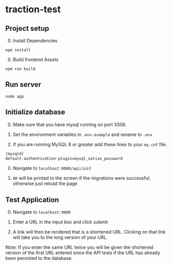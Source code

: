 # traction-test

## Project setup

0. Install Dependencies
```
npm install
```
0. Build frontend Assets
```
npm run build
```

## Run server

```
node app
```

## Initialize database

0. Make sure that you have mysql running on port 3306.

0. Set the environment variables in `.env.example` and rename to `.env`

0. If you are running MySQL 8 or greater add these lines to your `my.cnf` file.

```bash
[mysqld]
default-authentication-plugin=mysql_native_password
```

0. Navigate to `localhost:9000/api/init`

0. `OK` will be printed to the screen if the migrations were successful, otherwise just reload the page

## Test Application

0. Navigate to `localhost:9000`

0. Enter a URL in the input box and click submit

0. A link will then be rendered that is a shortened URL. Clicking on that link will take you to the long version of your URL.

Note: If you enter the same URL twice you will be given the shortened version of the first URL entered since the API tests if the URL has already been persisted to the database.
